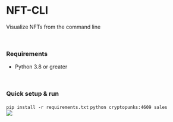 <h1>NFT-CLI</h1>
<p>Visualize NFTs from the command line</p>
<br/>
<h3>Requirements</h3>
<ul>
<li>Python 3.8 or greater</li>
</ul>
<br/>
<h3>Quick setup & run</h3>
<code>pip install -r requirements.txt</code>
<code>python cryptopunks:4609 sales</code>
<br/>
<img src="/examples/python_cryptopunks4609_sales" />